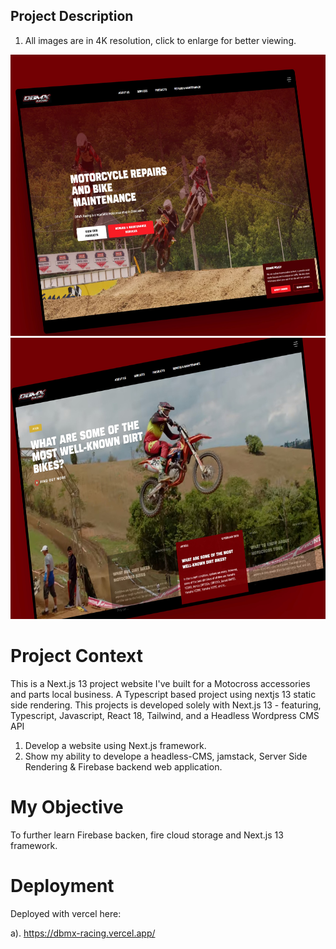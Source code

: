 ## Project Description

1. All images are in 4K resolution, click to enlarge for better viewing.

<img src="public/img/screenshots/DBMX-Racing-Motocross-Accessories-Parts.jpg" width="1080px" height="450px">
<img src="public/img/screenshots/DBMX-Racing-Motocross-Accessories-Parts (5).jpg" width="1080px" height="450px">

# Project Context
This is a Next.js 13 project website I've built for a Motocross accessories and parts local business. A Typescript based project using nextjs 13 static side rendering. This projects is developed solely with Next.js 13 - featuring, Typescript, Javascript, React 18, Tailwind, and a Headless Wordpress CMS API

1. Develop a website using Next.js framework.
2. Show my ability to develope a headless-CMS, jamstack, Server Side Rendering & Firebase backend web application.

# My Objective
To further learn Firebase backen, fire cloud storage and Next.js 13 framework.

# Deployment

Deployed with vercel here: 

a). https://dbmx-racing.vercel.app/
